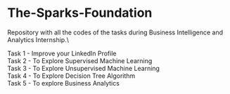# The-Sparks-Foundation

Repository with all the codes of the tasks during Business Intelligence and Analytics Internship.\

Task 1 - Improve your LinkedIn Profile \
Task 2 - To Explore Supervised Machine Learning \
Task 3 - To Explore Unsupervised Machine Learning \
Task 4 - To Explore Decision Tree Algorithm \
Task 5 - To explore Business Analytics
